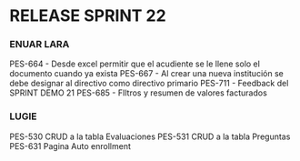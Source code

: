 # RELEASE SPRINT 22

### ENUAR LARA
PES-664 - Desde excel permitir que el acudiente se le llene solo el documento cuando ya exista
PES-667 - Al crear una nueva institución se debe designar al directivo como directivo primario
PES-711 - Feedback del SPRINT DEMO 21
PES-685 - FIltros y resumen de valores facturados

### LUGIE
PES-530 CRUD a la tabla Evaluaciones
PES-531 CRUD a la tabla Preguntas
PES-631 Pagina Auto enrollment
